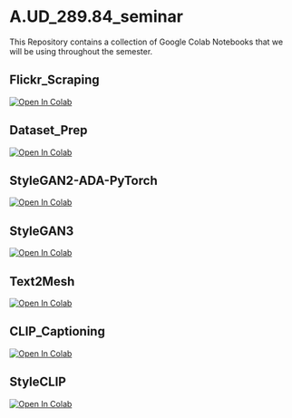 # A.UD_289.84_seminar

This Repository contains a collection of Google Colab Notebooks that we will be using throughout the semester. 

## Flickr_Scraping 
[![Open In Colab](https://colab.research.google.com/assets/colab-badge.svg)](https://colab.research.google.com/github/chrober24/A.UD_289.84_seminar/blob/main/Flickr_Scraping.ipynb)

## Dataset_Prep
[![Open In Colab](https://colab.research.google.com/assets/colab-badge.svg)](https://colab.research.google.com/github/chrober24/A.UD_289.84_seminar/blob/main/Dataset_Prep.ipynb)

## StyleGAN2-ADA-PyTorch
[![Open In Colab](https://colab.research.google.com/assets/colab-badge.svg)](https://colab.research.google.com/github/chrober24/A.UD_289.84_seminar/blob/main/SG2_ADA_PyTorch.ipynb)

## StyleGAN3
[![Open In Colab](https://colab.research.google.com/assets/colab-badge.svg)](https://colab.research.google.com/github/chrober24/A.UD_289.84_seminar/blob/main/stylegan3.ipynb)

## Text2Mesh
[![Open In Colab](https://colab.research.google.com/assets/colab-badge.svg)](https://colab.research.google.com/github/chrober24/A.UD_289.84_seminar/blob/main/text2mesh.ipynb)

## CLIP_Captioning
[![Open In Colab](https://colab.research.google.com/assets/colab-badge.svg)](https://colab.research.google.com/github/chrober24/A.UD_289.84_seminar/blob/main/CLIP_Captioning.ipynb)

## StyleCLIP
[![Open In Colab](https://colab.research.google.com/assets/colab-badge.svg)](https://colab.research.google.com/github/chrober24/A.UD_289.84_seminar/blob/main/StyleCLIP_playground_Custom.ipynb)
